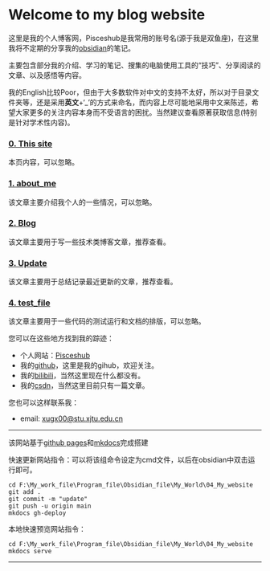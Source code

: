 <!-- ---
hide:
  - navigation
  - toc
--- -->

# Welcome to my blog website

这里是我的个人博客网，Pisceshub是我常用的账号名(源于我是双鱼座)，在这里我将不定期的分享我的[obsidian](https://obsidian.md/)的笔记。

主要包含部分我的介绍、学习的笔记、搜集的电脑使用工具的“技巧”、分享阅读的文章、以及感悟等内容。

我的English比较Poor，但由于大多数软件对中文的支持不太好，所以对于目录文件夹等，还是采用**英文**+‘_’的方式来命名，而内容上尽可能地采用中文来陈述，希望大家更多的关注内容本身而不受语言的困扰。当然建议查看原著获取信息(特别是针对学术性内容)。

### [0. This site](./index.md)

本页内容，可以忽略。

### [1. about_me](./manuscript/01_my_inf/about_me.md)

该文章主要介绍我个人的一些情况，可以忽略。

### [2. Blog](./manuscript/03_blog/My_blog.md)

该文章主要用于写一些技术类博客文章，推荐查看。

### [3. Update](./Update.md)

该文章主要用于总结记录最近更新的文章，推荐查看。

### [4. test_file](./manuscript/00_test/test.md)

该文章主要用于一些代码的测试运行和文档的排版，可以忽略。


您可以在这些地方找到我的踪迹： 
  
- 个人网站：[Pisceshub](https://Pisceshub.github.io/My_website/)
- 我的[github](https://github.com/Pisceshub)，这里是我的gihub，欢迎关注。  
- 我的[bilibili](https://space.bilibili.com/487535234?spm_id_from=333.788.0.0)，当然这里现在什么都没有。  
- 我的[csdn](https://blog.csdn.net/xiaoxinlove4?spm=1011.2124.3001.5343)，当然这里目前只有一篇文章。  

您也可以这样联系我：

- email: xugx00@stu.xjtu.edu.cn 

---

该网站基于[github pages](https://pages.github.com/)和[mkdocs](https://www.mkdocs.org/)完成搭建   


快速更新网站指令：可以将该组命令设定为cmd文件，以后在obsidian中双击运行即可。
```
cd F:\My_work_file\Program_file\Obsidian_file\My_World\04_My_website
git add .
git commit -m "update"
git push -u origin main
mkdocs gh-deploy
```
  

本地快速预览网站指令：
```
cd F:\My_work_file\Program_file\Obsidian_file\My_World\04_My_website
mkdocs serve
```


<hr> <span id="runtime_span"></span>
<script type="text/javascript">function show_runtime(){window.setTimeout("show_runtime()",1000);X=new 
Date("6/30/2023 17:20:00");
Y=new Date();T=(Y.getTime()-X.getTime());M=24*60*60*1000;
a=T/M;A=Math.floor(a);b=(a-A)*24;B=Math.floor(b);c=(b-B)*60;C=Math.floor((b-B)*60);D=Math.floor((c-C)*60);
runtime_span.innerHTML="本站已运行: "+A+"天"+B+"小时"+C+"分"+D+"秒"}show_runtime();</script>